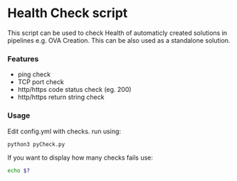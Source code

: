 # Health Check script

This script can be used to check Health of automaticly created solutions in pipelines e.g. OVA Creation. This can be also used as a standalone solution.

### Features 
* ping check
* TCP port check
* http/https code status check (eg. 200)
* http/https return string check

### Usage

Edit config.yml with checks.
run using:
```bash
python3 pyCheck.py
```
If you want to display how many checks fails use:
```bash
echo $?
```
